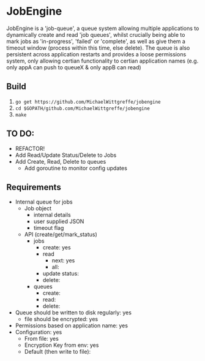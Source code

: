 # JobEngine

JobEngine is a 'job-queue', a queue system allowing multiple applications to dynamically create and read 'job queues', whilst crucially being able to mark jobs as 'in-progress', 'failed' or 'complete', as well as give them a timeout window (process within this time, else delete). The queue is also persistent across application restarts and provides a loose permissions system, only allowing certian functionality to certian application names (e.g. only appA can push to queueX & only appB can read)

## Build
1. ```go get https://github.com/MichaelWittgreffe/jobengine```
2. ```cd $GOPATH/github.com/MichaelWittgreffe/jobengine```
3. ```make```

## TO DO:
- REFACTOR!
- Add Read/Update Status/Delete to Jobs
- Add Create, Read, Delete to queues
    - Add goroutine to monitor config updates

## Requirements
- Internal queue for jobs
    - Job object
        - internal details
        - user supplied JSON
        - timeout flag
    - API (create/get/mark_status)
        - jobs
            - create: yes
            - read
                - next: yes
                - all: 
            - update status: 
            - delete: 
        - queues
            - create: 
            - read: 
            - delete: 
- Queue should be written to disk regularly: yes
    - file should be encrypted: yes
- Permissions based on application name: yes
- Configuration: yes
    - From file: yes
    - Encryption Key from env: yes
    - Default (then write to file):  